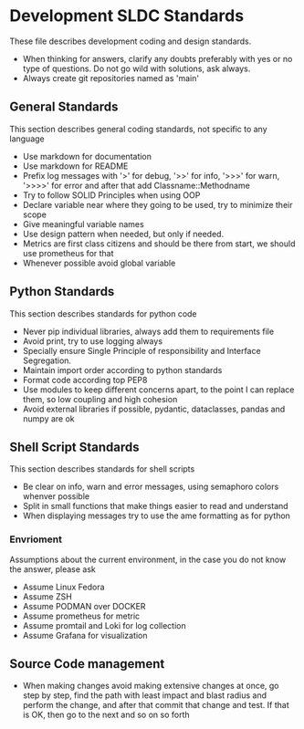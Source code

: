 # Development SLDC Standards
These file describes development coding and design standards.

* When thinking for answers, clarify any doubts preferably with yes or no type of questions. Do not go wild with solutions, ask always.
* Always create git repositories named as 'main'

## General Standards
This section describes general coding standards, not specific to any language

* Use markdown for documentation
* Use markdown for README
* Prefix log messages with '>' for debug, '>>' for info, '>>>' for warn, '>>>>' for error and after that add Classname::Methodname
* Try to follow SOLID Principles when using OOP
* Declare variable near where they going to be used, try to minimize their scope
* Give meaningful variable names
* Use design pattern when needed, but only if needed.
* Metrics are first class citizens and should be there from start, we should use prometheus for that
* Whenever possible avoid global variable


## Python Standards
This section describes standards for python code

* Never pip individual libraries, always add them to requirements file
* Avoid print, try to use logging always
* Specially ensure Single Principle of responsibility and Interface Segregation.
* Maintain import order according to python standards
* Format code according top PEP8
* Use modules to keep different concerns apart, to the point I can replace them, so low coupling and high cohesion
* Avoid external libraries if possible, pydantic, dataclasses, pandas and numpy are ok

## Shell Script Standards
This section describes standards for shell scripts

* Be clear on info, warn and error messages, using semaphoro colors whenver possible
* Split in small functions that make things easier to read and understand
* When displaying messages try to use the ame formatting as for python

### Envrioment
Assumptions about the current environment, in the case you do not know the answer, please ask

* Assume Linux Fedora
* Assume ZSH
* Assume PODMAN over DOCKER
* Assume prometheus for metric
* Assume promtail and Loki for log collection
* Assume Grafana for visualization


## Source Code management

* When making changes avoid making extensive changes at once, go step by step, find the path with least impact and blast radius and perform the change, and after that commit that change and test. If that is OK, then go to the next and so on so forth
